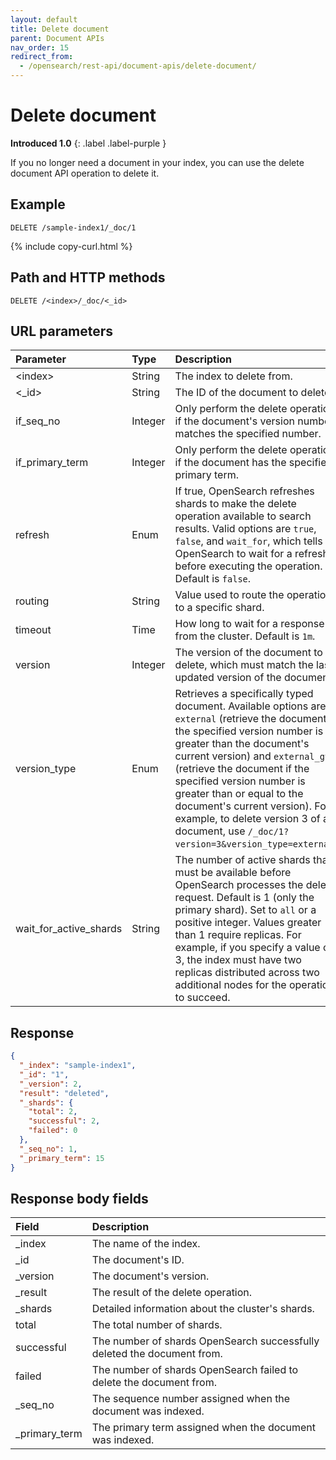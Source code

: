 ```yaml
---
layout: default
title: Delete document
parent: Document APIs
nav_order: 15
redirect_from:
  - /opensearch/rest-api/document-apis/delete-document/
---
```


# Delete document

**Introduced 1.0**
{: .label .label-purple }

If you no longer need a document in your index, you can use the delete document API operation to delete it.

## Example

```
DELETE /sample-index1/_doc/1
```

{% include copy-curl.html %}

## Path and HTTP methods

```
DELETE /<index>/_doc/<_id>
```

## URL parameters

| Parameter              | Type    | Description                                                                                                                                                                                                                                                                                                                                                                                                            | Required |
| :--------------------- | :------ | :--------------------------------------------------------------------------------------------------------------------------------------------------------------------------------------------------------------------------------------------------------------------------------------------------------------------------------------------------------------------------------------------------------------------- | :------- |
| &lt;index&gt;          | String  | The index to delete from.                                                                                                                                                                                                                                                                                                                                                                                              | Yes      |
| &lt;\_id&gt;           | String  | The ID of the document to delete.                                                                                                                                                                                                                                                                                                                                                                                      | Yes      |
| if_seq_no              | Integer | Only perform the delete operation if the document's version number matches the specified number.                                                                                                                                                                                                                                                                                                                       | No       |
| if_primary_term        | Integer | Only perform the delete operation if the document has the specified primary term.                                                                                                                                                                                                                                                                                                                                      | No       |
| refresh                | Enum    | If true, OpenSearch refreshes shards to make the delete operation available to search results. Valid options are `true`, `false`, and `wait_for`, which tells OpenSearch to wait for a refresh before executing the operation. Default is `false`.                                                                                                                                                                     | No       |
| routing                | String  | Value used to route the operation to a specific shard.                                                                                                                                                                                                                                                                                                                                                                 | No       |
| timeout                | Time    | How long to wait for a response from the cluster. Default is `1m`.                                                                                                                                                                                                                                                                                                                                                     | No       |
| version                | Integer | The version of the document to delete, which must match the last updated version of the document.                                                                                                                                                                                                                                                                                                                      | No       |
| version_type           | Enum    | Retrieves a specifically typed document. Available options are `external` (retrieve the document if the specified version number is greater than the document's current version) and `external_gte` (retrieve the document if the specified version number is greater than or equal to the document's current version). For example, to delete version 3 of a document, use `/_doc/1?version=3&version_type=external`. | No       |
| wait_for_active_shards | String  | The number of active shards that must be available before OpenSearch processes the delete request. Default is 1 (only the primary shard). Set to `all` or a positive integer. Values greater than 1 require replicas. For example, if you specify a value of 3, the index must have two replicas distributed across two additional nodes for the operation to succeed.                                                 | No       |

## Response

```json
{
  "_index": "sample-index1",
  "_id": "1",
  "_version": 2,
  "result": "deleted",
  "_shards": {
    "total": 2,
    "successful": 2,
    "failed": 0
  },
  "_seq_no": 1,
  "_primary_term": 15
}
```

## Response body fields

| Field          | Description                                                             |
| :------------- | :---------------------------------------------------------------------- |
| \_index        | The name of the index.                                                  |
| \_id           | The document's ID.                                                      |
| \_version      | The document's version.                                                 |
| \_result       | The result of the delete operation.                                     |
| \_shards       | Detailed information about the cluster's shards.                        |
| total          | The total number of shards.                                             |
| successful     | The number of shards OpenSearch successfully deleted the document from. |
| failed         | The number of shards OpenSearch failed to delete the document from.     |
| \_seq_no       | The sequence number assigned when the document was indexed.             |
| \_primary_term | The primary term assigned when the document was indexed.                |
